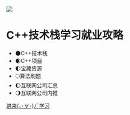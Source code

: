 ![](https://gimg2.baidu.com/image_search/src=http%3A%2F%2Fimg.soogif.com%2F1nSJiQ3IcW5CwnFuYhDKmTgoXoUbqqna.gif&refer=http%3A%2F%2Fimg.soogif.com&app=2002&size=f9999,10000&q=a80&n=0&g=0n&fmt=auto?sec=1652273499&t=0da2ba5cd7902ed830eff2cca124eaec)

# C++技术栈学习就业攻略

- 🌑C++技术栈
- 🌒C++项目
- 🌓宝藏资源
- 🌕算法刷题
- 🌔互联网公司汇总
- 🌖互联网公司内推



[进来(｡･∀･)ﾉﾞ学习](/README.md)